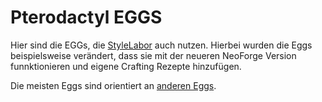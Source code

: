
# Pterodactyl EGGS 

Hier sind die EGGs, die [StyleLabor](https://stylelabor.de) auch nutzen. Hierbei wurden die Eggs beispielsweise verändert, dass sie mit der neueren NeoForge Version funnktionieren und eigene Crafting Rezepte hinzufügen. 

Die meisten Eggs sind orientiert an [anderen Eggs](https://github.com/pelican-eggs/eggs).

